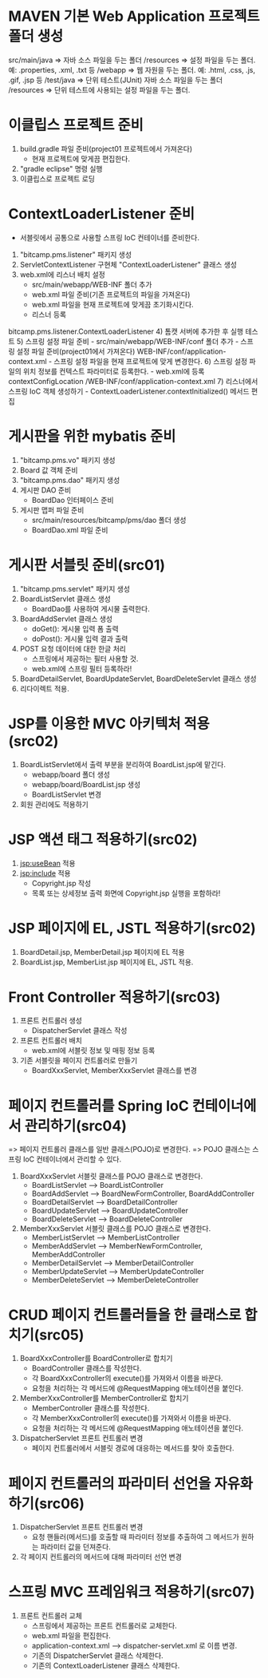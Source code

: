 # MAVEN 기본 Web Application 프로젝트 폴더 생성
src/main/java         => 자바 소스 파일을 두는 폴더
        /resources    => 설정 파일을 두는 폴더.
                         예: .properties, .xml, .txt 등
        /webapp       => 웹 자원을 두는 폴더.
                         예: .html, .css, .js, .gif, .jsp 등
   /test/java         => 단위 테스트(JUnit) 자바 소스 파일을 두는 폴더
        /resources    => 단위 테스트에 사용되는 설정 파일을 두는 폴더.

# 이클립스 프로젝트 준비
1) build.gradle 파일 준비(project01 프로젝트에서 가져온다)
   - 현재 프로젝트에 맞게끔 편집한다.
2) "gradle eclipse" 명령 실행
3) 이클립스로 프로젝트 로딩

# ContextLoaderListener 준비
- 서블릿에서 공통으로 사용할 스프링 IoC 컨테이너를 준비한다.
1) "bitcamp.pms.listener" 패키지 생성
2) ServletContextListener 구현체 "ContextLoaderListener" 클래스 생성
3) web.xml에 리스너 배치 설정
   - src/main/webapp/WEB-INF 폴더 추가
   - web.xml 파일 준비(기존 프로젝트의 파일을 가져온다)
   - web.xml 파일을 현재 프로젝트에 맞게끔 초기화시킨다.
   - 리스너 등록
  <listener>
    <listener-class>bitcamp.pms.listener.ContextLoaderListener</listener-class>
  </listener>
4) 톰캣 서버에 추가한 후 실행 테스트    
5) 스프링 설정 파일 준비
   - src/main/webapp/WEB-INF/conf 폴더 추가
   - 스프링 설정 파일 준비(project01에서 가져온다)
     WEB-INF/conf/application-context.xml
   - 스프링 설정 파일을 현재 프로젝트에 맞게 변경한다.
6) 스프링 설정 파일의 위치 정보를 컨텍스트 파라미터로 등록한다.
   - web.xml에 등록
  <context-param>
    <param-name>contextConfigLocation</param-name>
    <param-value>/WEB-INF/conf/application-context.xml</param-value>
  </context-param>
7) 리스너에서 스프링 IoC 객체 생성하기
   - ContextLoaderListener.contextInitialized() 메서드 편집
   
# 게시판을 위한 mybatis 준비
1) "bitcamp.pms.vo" 패키지 생성
2) Board 값 객체 준비
3) "bitcamp.pms.dao" 패키지 생성
4) 게시판 DAO 준비
   - BoardDao 인터페이스 준비
5) 게시판 맵퍼 파일 준비
   - src/main/resources/bitcamp/pms/dao 폴더 생성
   - BoardDao.xml 파일 준비   

# 게시판 서블릿 준비(src01)
1) "bitcamp.pms.servlet" 패키지 생성
2) BoardListServlet 클래스 생성
   - BoardDao를 사용하여 게시물 출력한다.
3) BoardAddServlet 클래스 생성
   - doGet(): 게시물 입력 폼 출력
   - doPost(): 게시물 입력 결과 출력
4) POST 요청 데이터에 대한 한글 처리
   - 스프링에서 제공하는 필터 사용할 것.
   - web.xml에 스프링 필터 등록하라!    
5) BoardDetailServlet, BoardUpdateServlet, BoardDeleteServlet 클래스 생성
6) 리다이렉트 적용.

# JSP를 이용한 MVC 아키텍처 적용(src02)
1) BoardListServlet에서 출력 부분을 분리하여 BoardList.jsp에 맡긴다.
   - webapp/board 폴더 생성
   - webapp/board/BoardList.jsp 생성
   - BoardListServlet 변경
2) 회원 관리에도 적용하기

# JSP 액션 태그 적용하기(src02)
1) <jsp:useBean> 적용
2) <jsp:include> 적용
   - Copyright.jsp 작성
   - 목록 또는 상세정보 출력 화면에 Copyright.jsp 실행을 포함하라!

# JSP 페이지에 EL, JSTL 적용하기(src02)
1) BoardDetail.jsp, MemberDetail.jsp 페이지에 EL 적용
2) BoardList.jsp, MemberList.jsp 페이지에 EL, JSTL 적용.

# Front Controller 적용하기(src03)
1) 프론트 컨트롤러 생성
   - DispatcherServlet 클래스 작성
2) 프론트 컨트롤러 배치
   - web.xml에 서블릿 정보 및 매핑 정보 등록
3) 기존 서블릿을 페이지 컨트롤러로 만들기
   - BoardXxxServlet, MemberXxxServlet 클래스를 변경

# 페이지 컨트롤러를 Spring IoC 컨테이너에서 관리하기(src04)
=> 페이지 컨트롤러 클래스를 일반 클래스(POJO)로 변경한다.
=> POJO 클래스는 스프링 IoC 컨테이너에서 관리할 수 있다.
1) BoardXxxServlet 서블릿 클래스를 POJO 클래스로 변경한다.
   - BoardListServlet --> BoardListController
   - BoardAddServlet --> BoardNewFormController, BoardAddController
   - BoardDetailServlet --> BoardDetailController
   - BoardUpdateServlet --> BoardUpdateController
   - BoardDeleteServlet --> BoardDeleteController 
2) MemberXxxServlet 서블릿 클래스를 POJO 클래스로 변경한다.
   - MemberListServlet --> MemberListController
   - MemberAddServlet --> MemberNewFormController, MemberAddController
   - MemberDetailServlet --> MemberDetailController
   - MemberUpdateServlet --> MemberUpdateController
   - MemberDeleteServlet --> MemberDeleteController    

# CRUD 페이지 컨트롤러들을 한 클래스로 합치기(src05)
1) BoardXxxController를 BoardController로 합치기
   - BoardController 클래스를 작성한다.
   - 각 BoardXxxController의 execute()를 가져와서 이름을 바꾼다.
   - 요청을 처리하는 각 메서드에 @RequestMapping 애노테이션을 붙인다.
2) MemberXxxController를 MemberController로 합치기
   - MemberController 클래스를 작성한다.
   - 각 MemberXxxController의 execute()를 가져와서 이름을 바꾼다.
   - 요청을 처리하는 각 메서드에 @RequestMapping 애노테이션을 붙인다.
3) DispatcherServlet 프론트 컨트롤러 변경
   - 페이지 컨트롤러에서 서블릿 경로에 대응하는 메서드를 찾아 호출한다.

# 페이지 컨트롤러의 파라미터 선언을 자유화하기(src06)
1) DispatcherServlet 프론트 컨트롤러 변경
   - 요청 핸들러(메서드)를 호출할 때 파라미터 정보를 추출하여 
     그 메서드가 원하는 파라미터 값을 던져준다.
2) 각 페이지 컨트롤러의 메서드에 대해 파라미터 선언 변경

# 스프링 MVC 프레임워크 적용하기(src07)
1) 프론트 컨트롤러 교체
   - 스프링에서 제공하는 프론트 컨트롤러로 교체한다.
   - web.xml 파일을 편집한다.
   - application-context.xml --> dispatcher-servlet.xml 로 이름 변경. 
   - 기존의 DispatcherServlet 클래스 삭제한다.
   - 기존의 ContextLoaderListener 클래스 삭제한다.
  










